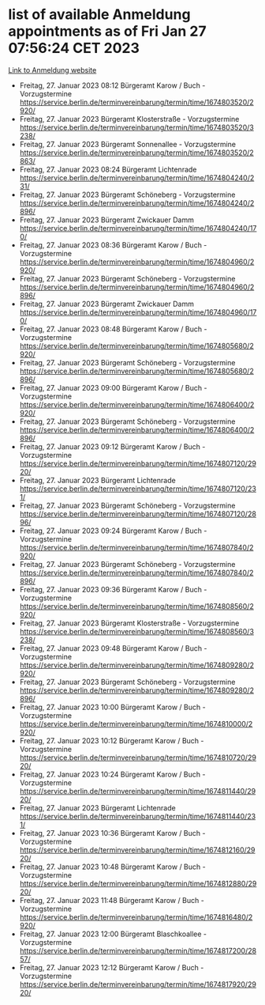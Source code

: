 # list of available Anmeldung appointments as of Fri Jan 27 07:56:24 CET 2023
[Link to Anmeldung website](https://service.berlin.de/terminvereinbarung/termin/tag.php?termin=0&anliegen[]=120686&dienstleisterlist=122210,122217,327316,122219,327312,122227,327314,122231,327346,122243,327348,122252,329742,122260,329745,122262,329748,122254,329751,122271,327278,122273,327274,122277,327276,330436,122280,327294,122282,327290,122284,327292,327539,122291,327270,122285,327266,122286,327264,122296,327268,150230,329760,122301,327282,122297,327286,122294,327284,122312,329763,122314,329775,122304,327330,122311,327334,122309,327332,122281,327352,122279,329772,122276,327324,122274,327326,122267,329766,122246,327318,122251,327320,122257,327322,122208,327298,122226,327300,121362,121364&herkunft=http%3A%2F%2Fservice.berlin.de%2Fdienstleistung%2F120686%2F)
- Freitag, 27. Januar 2023 08:12 Bürgeramt Karow / Buch - Vorzugstermine https://service.berlin.de/terminvereinbarung/termin/time/1674803520/2920/
- Freitag, 27. Januar 2023  Bürgeramt Klosterstraße - Vorzugstermine https://service.berlin.de/terminvereinbarung/termin/time/1674803520/3238/
- Freitag, 27. Januar 2023  Bürgeramt Sonnenallee - Vorzugstermine https://service.berlin.de/terminvereinbarung/termin/time/1674803520/2863/
- Freitag, 27. Januar 2023 08:24 Bürgeramt Lichtenrade https://service.berlin.de/terminvereinbarung/termin/time/1674804240/231/
- Freitag, 27. Januar 2023  Bürgeramt Schöneberg - Vorzugstermine https://service.berlin.de/terminvereinbarung/termin/time/1674804240/2896/
- Freitag, 27. Januar 2023  Bürgeramt Zwickauer Damm https://service.berlin.de/terminvereinbarung/termin/time/1674804240/170/
- Freitag, 27. Januar 2023 08:36 Bürgeramt Karow / Buch - Vorzugstermine https://service.berlin.de/terminvereinbarung/termin/time/1674804960/2920/
- Freitag, 27. Januar 2023  Bürgeramt Schöneberg - Vorzugstermine https://service.berlin.de/terminvereinbarung/termin/time/1674804960/2896/
- Freitag, 27. Januar 2023  Bürgeramt Zwickauer Damm https://service.berlin.de/terminvereinbarung/termin/time/1674804960/170/
- Freitag, 27. Januar 2023 08:48 Bürgeramt Karow / Buch - Vorzugstermine https://service.berlin.de/terminvereinbarung/termin/time/1674805680/2920/
- Freitag, 27. Januar 2023  Bürgeramt Schöneberg - Vorzugstermine https://service.berlin.de/terminvereinbarung/termin/time/1674805680/2896/
- Freitag, 27. Januar 2023 09:00 Bürgeramt Karow / Buch - Vorzugstermine https://service.berlin.de/terminvereinbarung/termin/time/1674806400/2920/
- Freitag, 27. Januar 2023  Bürgeramt Schöneberg - Vorzugstermine https://service.berlin.de/terminvereinbarung/termin/time/1674806400/2896/
- Freitag, 27. Januar 2023 09:12 Bürgeramt Karow / Buch - Vorzugstermine https://service.berlin.de/terminvereinbarung/termin/time/1674807120/2920/
- Freitag, 27. Januar 2023  Bürgeramt Lichtenrade https://service.berlin.de/terminvereinbarung/termin/time/1674807120/231/
- Freitag, 27. Januar 2023  Bürgeramt Schöneberg - Vorzugstermine https://service.berlin.de/terminvereinbarung/termin/time/1674807120/2896/
- Freitag, 27. Januar 2023 09:24 Bürgeramt Karow / Buch - Vorzugstermine https://service.berlin.de/terminvereinbarung/termin/time/1674807840/2920/
- Freitag, 27. Januar 2023  Bürgeramt Schöneberg - Vorzugstermine https://service.berlin.de/terminvereinbarung/termin/time/1674807840/2896/
- Freitag, 27. Januar 2023 09:36 Bürgeramt Karow / Buch - Vorzugstermine https://service.berlin.de/terminvereinbarung/termin/time/1674808560/2920/
- Freitag, 27. Januar 2023  Bürgeramt Klosterstraße - Vorzugstermine https://service.berlin.de/terminvereinbarung/termin/time/1674808560/3238/
- Freitag, 27. Januar 2023 09:48 Bürgeramt Karow / Buch - Vorzugstermine https://service.berlin.de/terminvereinbarung/termin/time/1674809280/2920/
- Freitag, 27. Januar 2023  Bürgeramt Schöneberg - Vorzugstermine https://service.berlin.de/terminvereinbarung/termin/time/1674809280/2896/
- Freitag, 27. Januar 2023 10:00 Bürgeramt Karow / Buch - Vorzugstermine https://service.berlin.de/terminvereinbarung/termin/time/1674810000/2920/
- Freitag, 27. Januar 2023 10:12 Bürgeramt Karow / Buch - Vorzugstermine https://service.berlin.de/terminvereinbarung/termin/time/1674810720/2920/
- Freitag, 27. Januar 2023 10:24 Bürgeramt Karow / Buch - Vorzugstermine https://service.berlin.de/terminvereinbarung/termin/time/1674811440/2920/
- Freitag, 27. Januar 2023  Bürgeramt Lichtenrade https://service.berlin.de/terminvereinbarung/termin/time/1674811440/231/
- Freitag, 27. Januar 2023 10:36 Bürgeramt Karow / Buch - Vorzugstermine https://service.berlin.de/terminvereinbarung/termin/time/1674812160/2920/
- Freitag, 27. Januar 2023 10:48 Bürgeramt Karow / Buch - Vorzugstermine https://service.berlin.de/terminvereinbarung/termin/time/1674812880/2920/
- Freitag, 27. Januar 2023 11:48 Bürgeramt Karow / Buch - Vorzugstermine https://service.berlin.de/terminvereinbarung/termin/time/1674816480/2920/
- Freitag, 27. Januar 2023 12:00 Bürgeramt Blaschkoallee - Vorzugstermine https://service.berlin.de/terminvereinbarung/termin/time/1674817200/2857/
- Freitag, 27. Januar 2023 12:12 Bürgeramt Karow / Buch - Vorzugstermine https://service.berlin.de/terminvereinbarung/termin/time/1674817920/2920/
